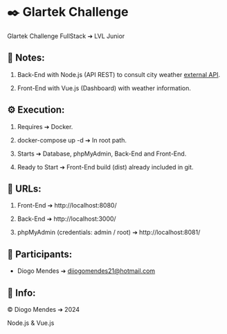 # ✒️ Glartek Challenge

Glartek Challenge FullStack ➔ LVL Junior

## 📖 Notes:

1. Back-End with Node.js (API REST) to consult city weather [external API](https://openweathermap.org/).

2. Front-End with Vue.js (Dashboard) with weather information.

## ⚙️ Execution:

1. Requires ➔ Docker.

2. docker-compose up -d ➔ In root path.

3. Starts ➔ Database, phpMyAdmin, Back-End and Front-End.

4. Ready to Start ➔ Front-End build (dist) already included in git.

## 📡 URLs:

1. Front-End ➔ http://localhost:8080/

2. Back-End ➔ http://localhost:3000/

3. phpMyAdmin (credentials: admin / root) ➔ http://localhost:8081/

## 🧑 Participants:

- Diogo Mendes ➔ diiogomendes21@hotmail.com

## 🔧 Info:

© Diogo Mendes ➔ 2024

Node.js & Vue.js
